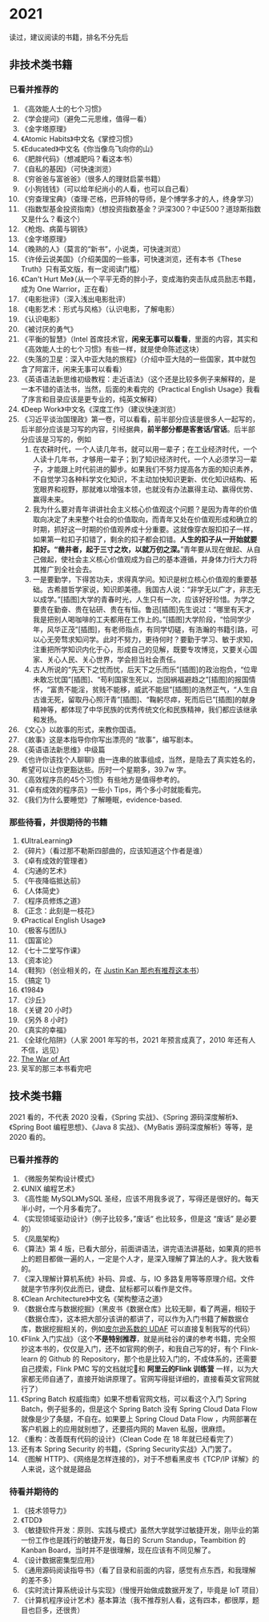 # 2021

读过，建议阅读的书籍，排名不分先后

## 非技术类书籍

### 已看并推荐的

1. 《高效能人士的七个习惯》
2. 《学会提问》（避免二元思维，值得一看）
3. 《金字塔原理》
4. 《Atomic Habits》中文名《掌控习惯》
5. 《Educated》中文名《你当像鸟飞向你的山》
6. 《肥胖代码》（想减肥吗？看这本书）
7. 《自私的基因》（可快速浏览）
8. 《穷爸爸与富爸爸》（很多人的理财启蒙书籍）
9. 《小狗钱钱》（可以给年纪尚小的人看，也可以自己看）
10. 《穷查理宝典》（查理·芒格，巴菲特的导师，是个博学多才的人，终身学习）
11. 《指数型基金投资指南》（想投资指数基金？沪深300？中证500？道琼斯指数又是什么？看这个）
12. 《枪炮、病菌与钢铁》
13. 《金字塔原理》
14. 《晚熟的人》（莫言的“新书”，小说类，可快速浏览）
15. 《许倬云说美国》（介绍美国的一些事，可快速浏览，还有本书《These Truth》只有英文版，有一定阅读门槛）
16. 《Can't Hurt Me》（从一个平平无奇的胖小子，变成海豹突击队成员励志书籍，成为 One Warrior，正在看）
17. 《电影批评》（深入浅出电影批评）
18. 《电影艺术：形式与风格》（认识电影，了解电影）
19. 《认识电影》
20. 《被讨厌的勇气》
21. 《平衡的智慧》（Intel 首席技术官，**闲来无事可以看看**，里面的内容，其实和《高效能人士的七个习惯》有些一样，就是使命陈述这块）
22. 《失落的卫星：深入中亚大陆的旅程》（介绍中亚大陆的一些国家，其中就包含了阿富汗，闲来无事可以看看）
23. 《英语语法新思维初级教程：走近语法》（这个还是比较多例子来解释的，是一本不错的语法书，当然，后面的未看完的《Practical English Usage》我看了序言和目录应该是更专业的，纯英文解释）
24. 《Deep Work》中文名《深度工作》（建议快速浏览）
25. 《习近平谈治国理政》第一卷，可以看看，前半部分应该是很多人一起写的，后半部分应该是习写的内容，引经据典，**前半部分都是客套话/官话**。后半部分应该是习写的，例如
    1. 在农耕时代，一个人读几年书，就可以用一辈子；在工业经济时代，一个人读十几年书，才够用一辈子；到了知识经济时代，一个人必须学习一辈子，才能跟上时代前进的脚步。如果我们不努力提高各方面的知识素养，不自觉学习各种科学文化知识，不主动加快知识更新、优化知识结构、拓宽眼界和视野，那就难以增强本领，也就没有办法赢得主动、赢得优势、赢得未来。
    2. 我为什么要对青年讲讲社会主义核心价值观这个问题？是因为青年的价值取向决定了未来整个社会的价值取向，而青年又处在价值观形成和确立的时期，抓好这一时期的价值观养成十分重要。这就像穿衣服扣扣子一样，如果第一粒扣子扣错了，剩余的扣子都会扣错。**人生的扣子从一开始就要扣好。“凿井者，起于三寸之坎，以就万仞之深。**”青年要从现在做起、从自己做起，使社会主义核心价值观成为自己的基本遵循，并身体力行大力将其推广到全社会去。
    3. 一是要勤学，下得苦功夫，求得真学问。知识是树立核心价值观的重要基础。古希腊哲学家说，知识即美德。我国古人说：“非学无以广才，非志无以成学。”[插图]大学的青春时光，人生只有一次，应该好好珍惜。为学之要贵在勤奋、贵在钻研、贵在有恒。鲁迅[插图]先生说过：“哪里有天才，我是把别人喝咖啡的工夫都用在工作上的。”[插图]大学阶段，“恰同学少年，风华正茂”[插图]，有老师指点，有同学切磋，有浩瀚的书籍引路，可以心无旁骛求知问学。此时不努力，更待何时？要勤于学习、敏于求知，注重把所学知识内化于心，形成自己的见解，既要专攻博览，又要关心国家、关心人民、关心世界，学会担当社会责任。
    4. 古人所说的“先天下之忧而忧，后天下之乐而乐”[插图]的政治抱负，“位卑未敢忘忧国”[插图]、“苟利国家生死以，岂因祸福避趋之”[插图]的报国情怀，“富贵不能淫，贫贱不能移，威武不能屈”[插图]的浩然正气，“人生自古谁无死，留取丹心照汗青”[插图]、“鞠躬尽瘁，死而后已”[插图]的献身精神等，都体现了中华民族的优秀传统文化和民族精神，我们都应该继承和发扬。
26. 《文心》以故事的形式，来教你国语。
27. 《故事》这是本指导你你写出漂亮的 “故事”，编写剧本。
28. 《英语语法新思维》中级篇
29. 《也许你该找个人聊聊》由一连串的故事组成，当然，是隐去了真实姓名的，希望可以让你更豁达些。历时一个星期多，39.7w 字。
30. 《高效程序员的45个习惯》有些地方是值得参考的。
31. 《卓有成效的程序员》一些小 Tips，两个多小时就能看完。
32. 《我们为什么要睡觉》了解睡眠，evidence-based.

### 那些待看，并很期待的书籍

1. 《UltraLearning》
2. 《碎片》（看过那不勒斯四部曲的，应该知道这个作者是谁）
3. 《卓有成效的管理者》
4. 《沟通的艺术》
6. 《午夜降临抵达前》
7. 《人体简史》
8. 《程序员修炼之道》
9. 《正念：此刻是一枝花》
10. 《Practical English Usage》
11. 《极客与团队》
12. 《国富论》
14. 《七十二堂写作课》
15. 《资本论》
16. 《鞋狗》（创业相关的，在 [Justin Kan 那也有推荐这本书](https://www.youtube.com/watch?v=qvS0WpK719w&t=180s)）
17. 《搞定 1》
18. 《1984》
19. 《沙丘》
20. 《关键 20 小时》
21. 《另外 8 小时》
22. 《真实的幸福》
23. 《全球化陷阱》（人家 2001 年写的书，2021 年预言成真了，2010 年还有人不信，远见）
24. [ The War of Art](https://book.douban.com/subject/2253794/)
25. 吴军的那三本书看完吧

## 技术类书籍

2021 看的，不代表 2020 没看，《Spring 实战》、《Spring 源码深度解析》、《Spring Boot 编程思想》、《Java 8 实战》、《MyBatis 源码深度解析》等等，是 2020 看的。

### 已看并推荐的

1. 《微服务架构设计模式》
2. 《UNIX 编程艺术》
3. 《高性能 MySQL》MySQL 圣经，应该不用我多说了，写得还是很好的。每天半小时，一个月多看完了。
4. 《实现领域驱动设计》（例子比较多，”废话“ 也比较多，但是这 “废话” 是必要的）
5. 《凤凰架构》
6. 《算法》第 4 版，已看大部分，前面讲语法，讲完语法讲基础，如果真的把书上的题目都做一遍的人，一定是个人才，是深入理解了算法的人才。我大致看的。
7. 《深入理解计算机系统》补码、异或、与，IO 多路复用等等原理介绍。文件就是字节序列仅此而已，键盘、鼠标都可以看作是文件。
8. 《Clean Architecture》中文名《架构整洁之道》
9. 《数据仓库与数据挖掘》（黑皮书《数据仓库》比较无聊，看了两遍，相较于《数据仓库》，这本把大部分该讲的都讲了，可以作为入门书籍了解数据仓库，数据挖掘相关的，例如[皮尔逊系数的 UDAF](https://young1lin.me/2020/10/30/UDAF/) 可以直接复制我写的代码）
10. 《Flink 入门实战》（这个**不是特别推荐**，就是尚硅谷的课的参考书籍，完全照抄这本书的，仅仅是入门，还不如官网的例子，和我自己写的好，有个 Flink-learn 的 Github 的 Repository，那个也是比较入门的，不成体系的，还需要自己摸索，Flink PMC 写的文档就坨💩和 **阿里云的Flink 训练营** 一样，以为大家都无师自通了，直接开始讲原理了。官网写得挺详细的，直接看英文官网就行了）
11. 《Spring Batch 权威指南》如果不想看官网文档，可以看这个入门 Spring Batch，例子挺多的，但是这个 Spring Batch 没有 Spring Cloud Data Flow 就像是少了条腿，不自在。如果要上  Spring Cloud Data Flow ，内网部署在客户机器上的应用就别想了，还要搭内网的 Maven 私服，很麻烦。
12. 《重构：改善既有代码的设计》（Clean Code 在 18 年就已经看完了）
13. 还有本 Spring Security 的书籍，《Spring Security实战》入门罢了。
14. 《图解 HTTP》、《网络是怎样连接的》，对于不想看黑皮书《TCP/IP 详解》的人来说，这个就是甜品

### 待看并期待的

1. 《技术领导力》
2. 《TDD》
3. 《敏捷软件开发：原则、实践与模式》虽然大学就学过敏捷开发，刚毕业的第一份工作也是践行的敏捷开发，每日的 Scrum Standup，Teambition 的 Kanban Board，当时并不是很理解，现在应该有不同见解了。
4. 《设计数据密集型应用》
5. 《通用源码阅读指导书》（看了目录和前面的内容，感觉有点东西，和我理解的差不多）
6. 《实时流计算系统设计与实现》（慢慢开始做成数据开发了，毕竟是 IoT 项目）
7. 《计算机程序设计艺术》基本算法（我不推荐别人看，这有四本，都很厚，题目也巨多，还很贵）
